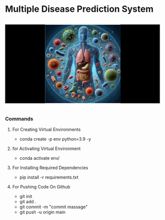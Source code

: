 # Multiple Disease Prediction System

![alt text](image.png)


### Commands
1. For Creating Virtual Environments
    * conda create -p env python=3.9 -y
2. for Activating Virtual Environment
    * conda activate env/
3. For Installing Required Dependencies
    * pip install -r requirements.txt

4. For Pushing Code On Github
    * git init
    * git add .
    * git commit -m "commit massage"
    * git push -u origin main
